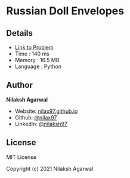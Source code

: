 # Russian Doll Envelopes


## Details

* [Link to Problem](https://leetcode.com/problems/russian-doll-envelopes/)
* Time : 140 ms
* Memory : 16.5 MB
* Language : Python

## Author

**Nilaksh Agarwal**

* Website: [nilax97.github.io](https://nilax97.github.io/)
* Github: [@nilax97](https://github.com/nilax97)
* LinkedIn: [@nilaksh97](https://linkedin.com/in/nilaksh97)

## License

MIT License

Copyright (c) 2021 Nilaksh Agarwal

